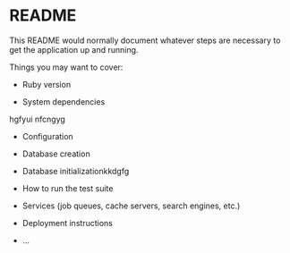 # README

This README would normally document whatever steps are necessary to get the
application up and running.

Things you may want to cover:

* Ruby version

* System dependencies

 hgfyui
 nfcngyg
 
* Configuration

* Database creation

* Database initializationkkdgfg

* How to run the test suite

* Services (job queues, cache servers, search engines, etc.)

* Deployment instructions

* ...

